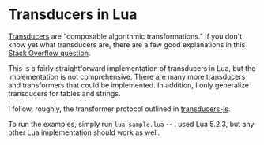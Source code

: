 
# Transducers in Lua

[Transducers](http://clojure.org/transducers) are "composable algorithmic transformations." If you don't know yet what transducers are, there are a few good explanations in this [Stack Overflow question](http://stackoverflow.com/questions/26317325/can-someone-explain-clojure-transducers-to-me-in-simple-terms).

This is a fairly straightforward implementation of transducers in Lua, but the implementation is not comprehensive. There are many more transducers and transformers that could be implemented. In addition, I only generalize transducers for tables and strings.

I follow, roughly, the transformer protocol outlined in [transducers-js](https://github.com/cognitect-labs/transducers-js).

To run the examples, simply run `lua sample.lua` -- I used Lua 5.2.3, but any other Lua implementation should work as well.
